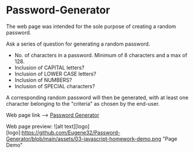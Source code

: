 # Password-Generator

The web page was intended for the sole purpose of creating a random password.

Ask a series of question for generating a random password.
 * No. of characters in a password. Minimum of 8 characters and a max of 128.
 * Inclusion of CAPITAL letters?
 * Inclusion of LOWER CASE letters?
 * Inclusion of NUMBERS?
 * Inclusion of SPECIAL characters?

A corresponding random password will then be generated, with at least one character belonging to the "criteria" as chosen by the end-user.


Web page link --> [Password Generator](https://eugene32.github.io/Password-Generator/)

Web page preview:
![alt text][logo]
[logo]:https://github.com/Eugene32/Password-Generator/blob/main/assets/03-javascript-homework-demo.png "Page Demo"


